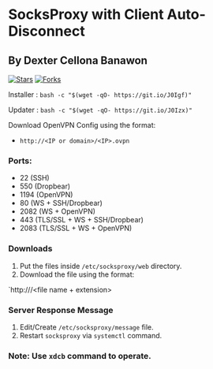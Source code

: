# SocksProxy with Client Auto-Disconnect
## By Dexter Cellona Banawon

[![Stars](https://img.shields.io/github/stars/X-DCB/SocksProxy)]()
[![Forks](https://img.shields.io/github/forks/X-DCB/SocksProxy)]()

Installer : `bash -c "$(wget -qO- https://git.io/J0Igf)"`

Updater   : `bash -c "$(wget -qO- https://git.io/J0Izx)"`

Download OpenVPN Config using the format:
  - `http://<IP or domain>/<IP>.ovpn`

### Ports:
  - 22 (SSH)
  - 550 (Dropbear)
  - 1194 (OpenVPN)
  - 80 (WS + SSH/Dropbear)
  - 2082 (WS + OpenVPN)
  - 443 (TLS/SSL + WS + SSH/Dropbear)
  - 2083 (TLS/SSL + WS + OpenVPN)

### Downloads
  1. Put the files inside `/etc/socksproxy/web` directory.
  2. Download the file using the format:

`http://<IP or Domain>/<file name + extension>

### Server Response Message
  1. Edit/Create `/etc/socksproxy/message` file.
  2. Restart `socksproxy` via `systemctl` command.

### Note: Use `xdcb` command to operate.
